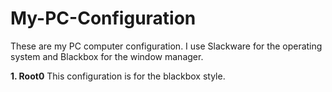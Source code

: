 # My-PC-Configuration
These are my PC computer configuration. I use Slackware for the operating system and Blackbox for the window manager.

<b>1. Root0</b> This configuration is for the blackbox style.
